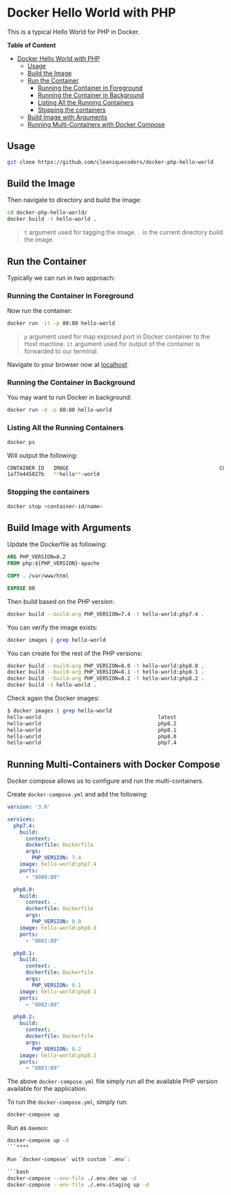 # Docker Hello World with PHP

This is a typical Hello World for PHP in Docker.

**Table of Content**

- [Docker Hello World with PHP](#docker-hello-world-with-php)
  - [Usage](#usage)
  - [Build the Image](#build-the-image)
  - [Run the Container](#run-the-container)
    - [Running the Container in Foreground](#running-the-container-in-foreground)
    - [Running the Container in Background](#running-the-container-in-background)
    - [Listing All the Running Containers](#listing-all-the-running-containers)
    - [Stopping the containers](#stopping-the-containers)
  - [Build Image with Arguments](#build-image-with-arguments)
  - [Running Multi-Containers with Docker Compose](#running-multi-containers-with-docker-compose)

## Usage

```bash
git clone https://github.com/cleaniquecoders/docker-php-hello-world
```

## Build the Image

Then navigate to directory and build the image:

```bash
cd docker-php-hello-world/
docker build -t hello-world .
```

> `t` argument used for tagging the image.
> `.` is the current directory build the image.

## Run the Container

Typically we can run in two approach:

### Running the Container in Foreground

Now run the container:

```bash
docker run -it -p 80:80 hello-world
```

> `p` argument used for map exposed port in Docker container to the Host machine.
> `it` argument used for output of the container is forwarded to our terminal.

Navigate to your browser now at [localhost](http://127.0.0.1).

### Running the Container in Background

You may want to run Docker in background:

```bash
docker run -d -p 80:80 hello-world
```

### Listing All the Running Containers

```bash
docker ps
```

Will output the following:

```bash
CONTAINER ID   IMAGE                                                 COMMAND                  CREATED          STATUS                PORTS                                                            NAMES
1a77e445027b   **hello**-world                                           "docker-php-entrypoi…"   56 seconds ago   Up 55 seconds         0.0.0.0:80->80/tcp                                               angry_taussig
```

### Stopping the containers

```bash
docker stop <container-id/name>
```

## Build Image with Arguments

Update the Dockerfile as following:

```dockerfile
ARG PHP_VERSION=8.2
FROM php:${PHP_VERSION}-apache

COPY . /var/www/html

EXPOSE 80
```

Then build based on the PHP version:

```bash
docker build --build-arg PHP_VERSION=7.4 -t hello-world:php7.4 .
```

You can verify the image exists:

```bash
docker images | grep hello-world
```

You can create for the rest of the PHP versions:

```bash
docker build --build-arg PHP_VERSION=8.0 -t hello-world:php8.0 .
docker build --build-arg PHP_VERSION=8.1 -t hello-world:php8.1 .
docker build --build-arg PHP_VERSION=8.2 -t hello-world:php8.2 .
docker build -t hello-world .
```

Check again the Docker images:

```bash
$ docker images | grep hello-world
hello-world                                      latest                         b061b7b40c71   37 seconds ago   513MB
hello-world                                      php8.2                         b061b7b40c71   37 seconds ago   513MB
hello-world                                      php8.1                         6fc6b148bfee   38 seconds ago   512MB
hello-world                                      php8.0                         f6a65a5c2d51   39 seconds ago   426MB
hello-world                                      php7.4                         fd9896b50cbd   40 seconds ago   422MB
```

## Running Multi-Containers with Docker Compose

Docker compose allows us to configure and run the multi-containers.

Create `docker-compose.yml` and add the following:

```yaml
version: '3.8'

services:
  php7.4:
    build:
      context: .
      dockerfile: Dockerfile
      args:
        PHP_VERSION: 7.4
    image: hello-world:php7.4
    ports:
      - "8080:80"

  php8.0:
    build:
      context: .
      dockerfile: Dockerfile
      args:
        PHP_VERSION: 8.0
    image: hello-world:php8.0
    ports:
      - "8081:80"

  php8.1:
    build:
      context: .
      dockerfile: Dockerfile
      args:
        PHP_VERSION: 8.1
    image: hello-world:php8.1
    ports:
      - "8082:80"

  php8.2:
    build:
      context: .
      dockerfile: Dockerfile
      args:
        PHP_VERSION: 8.2
    image: hello-world:php8.2
    ports:
      - "8083:80"
```

The above `docker-compose.yml` file simply run all the available PHP version available for the application.

To run the `docker-compose.yml`, simply run:

```bash
docker-compose up
```

Run as `daemon`:

```bash
docker-compose up -d
```****

Run `docker-compose` with custom `.env`:

```bash
docker-compose --env-file ./.env.dev up -d
docker-compose --env-file ./.env.staging up -d
```
